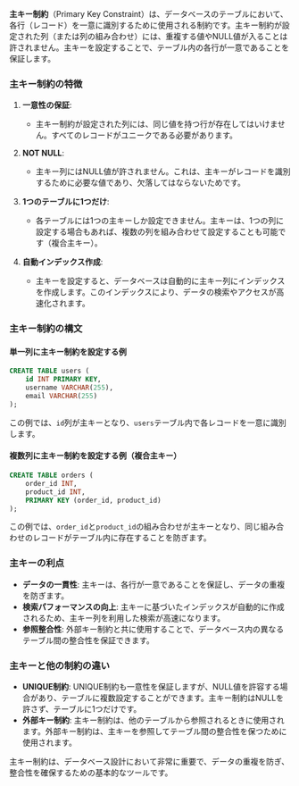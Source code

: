 **主キー制約**（Primary Key Constraint）は、データベースのテーブルにおいて、各行（レコード）を一意に識別するために使用される制約です。主キー制約が設定された列（または列の組み合わせ）には、重複する値やNULL値が入ることは許されません。主キーを設定することで、テーブル内の各行が一意であることを保証します。

### 主キー制約の特徴

1. **一意性の保証**:
   - 主キー制約が設定された列には、同じ値を持つ行が存在してはいけません。すべてのレコードがユニークである必要があります。

2. **NOT NULL**:
   - 主キー列にはNULL値が許されません。これは、主キーがレコードを識別するために必要な値であり、欠落してはならないためです。

3. **1つのテーブルに1つだけ**:
   - 各テーブルには1つの主キーしか設定できません。主キーは、1つの列に設定する場合もあれば、複数の列を組み合わせて設定することも可能です（複合主キー）。

4. **自動インデックス作成**:
   - 主キーを設定すると、データベースは自動的に主キー列にインデックスを作成します。このインデックスにより、データの検索やアクセスが高速化されます。

### 主キー制約の構文

#### 単一列に主キー制約を設定する例
```sql
CREATE TABLE users (
    id INT PRIMARY KEY,
    username VARCHAR(255),
    email VARCHAR(255)
);
```
この例では、`id`列が主キーとなり、`users`テーブル内で各レコードを一意に識別します。

#### 複数列に主キー制約を設定する例（複合主キー）
```sql
CREATE TABLE orders (
    order_id INT,
    product_id INT,
    PRIMARY KEY (order_id, product_id)
);
```
この例では、`order_id`と`product_id`の組み合わせが主キーとなり、同じ組み合わせのレコードがテーブル内に存在することを防ぎます。

### 主キーの利点

- **データの一貫性**: 主キーは、各行が一意であることを保証し、データの重複を防ぎます。
- **検索パフォーマンスの向上**: 主キーに基づいたインデックスが自動的に作成されるため、主キー列を利用した検索が高速になります。
- **参照整合性**: 外部キー制約と共に使用することで、データベース内の異なるテーブル間の整合性を保証できます。

### 主キーと他の制約の違い

- **UNIQUE制約**: UNIQUE制約も一意性を保証しますが、NULL値を許容する場合があり、テーブルに複数設定することができます。主キー制約はNULLを許さず、テーブルに1つだけです。
- **外部キー制約**: 主キー制約は、他のテーブルから参照されるときに使用されます。外部キー制約は、主キーを参照してテーブル間の整合性を保つために使用されます。

主キー制約は、データベース設計において非常に重要で、データの重複を防ぎ、整合性を確保するための基本的なツールです。
